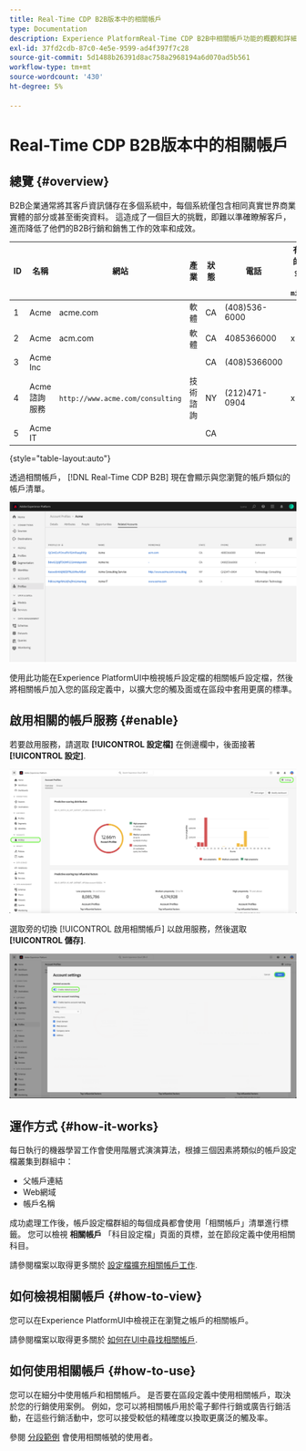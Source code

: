 ```yaml
---
title: Real-Time CDP B2B版本中的相關帳戶
type: Documentation
description: Experience PlatformReal-Time CDP B2B中相關帳戶功能的概觀和詳細資訊。
exl-id: 37fd2cdb-87c0-4e5e-9599-ad4f397f7c28
source-git-commit: 5d1488b26391d8ac758a2968194a6d070ad5b561
workflow-type: tm+mt
source-wordcount: '430'
ht-degree: 5%

---
```


# Real-Time CDP B2B版本中的相關帳戶

## 總覽 {#overview}

B2B企業通常將其客戶資訊儲存在多個系統中，每個系統僅包含相同真實世界商業實體的部分或甚至衝突資料。 這造成了一個巨大的挑戰，即難以準確瞭解客戶，進而降低了他們的B2B行銷和銷售工作的效率和成效。

| ID | 名稱 | 網站 | 產業 | 狀態 | 電話 | 有開啟的商機金額> `$1 million` |
|---|---|---|---|---|---|---|
| 1 | Acme | acme.com | 軟體 | CA | (408)536-6000 |  |
| 2 | Acme | acm.com | 軟體 | CA | 4085366000 | x |
| 3 | Acme Inc |  |  | CA | (408)5366000 |  |
| 4 | Acme諮詢服務 | `http://www.acme.com/consulting` | 技術諮詢 | NY | (212)471-0904 | x |
| 5 | Acme IT |  |  | CA |  |  |

{style="table-layout:auto"}

透過相關帳戶， [!DNL Real-Time CDP B2B] 現在會顯示與您瀏覽的帳戶類似的帳戶清單。

![在Experience PlatformUI中顯示「相關」帳戶的畫面。](/help/rtcdp/b2b-ai-ml-services/assets/related-accounts-in-ui.png)

使用此功能在Experience PlatformUI中檢視帳戶設定檔的相關帳戶設定檔，然後將相關帳戶加入您的區段定義中，以擴大您的觸及面或在區段中套用更廣的標準。

## 啟用相關的帳戶服務 {#enable}

若要啟用服務，請選取 **[!UICONTROL 設定檔]** 在側邊欄中，後面接著 **[!UICONTROL 設定]**.

![Experience Platform UI醒目提示設定檔和設定。](../assets/../b2b-ai-ml-services/assets/related-account-settings.png)

選取旁的切換 [!UICONTROL 啟用相關帳戶] 以啟用服務，然後選取 **[!UICONTROL 儲存]**.

![帳戶設定畫面會醒目提示切換並儲存。](../assets/../b2b-ai-ml-services/assets/related-account-toggle.png)

## 運作方式 {#how-it-works}

每日執行的機器學習工作會使用階層式演演算法，根據三個因素將類似的帳戶設定檔叢集到群組中：

* 父帳戶連結
* Web網域
* 帳戶名稱

成功處理工作後，帳戶設定檔群組的每個成員都會使用「相關帳戶」清單進行標籤。 您可以檢視 **相關帳戶** 「科目設定檔」頁面的頁標，並在節段定義中使用相關科目。

請參閱檔案以取得更多關於 [設定檔擴充相關帳戶工作](/help/dataflows/ui/b2b/monitor-profile-enrichment.md).

## 如何檢視相關帳戶 {#how-to-view}

您可以在Experience PlatformUI中檢視正在瀏覽之帳戶的相關帳戶。

請參閱檔案以取得更多關於 [如何在UI中尋找相關帳戶](/help/rtcdp/accounts/account-profile-ui-guide.md#related-accounts-tab).

## 如何使用相關帳戶 {#how-to-use}

您可以在細分中使用帳戶和相關帳戶。 是否要在區段定義中使用相關帳戶，取決於您的行銷使用案例。 例如，您可以將相關帳戶用於電子郵件行銷或廣告行銷活動，在這些行銷活動中，您可以接受較低的精確度以換取更廣泛的觸及率。

參閱 [分段範例](/help/rtcdp/segmentation/b2b.md#related-accounts) 會使用相關帳號的使用者。
